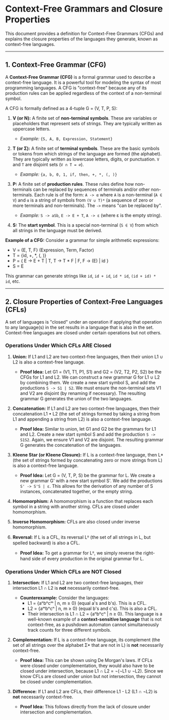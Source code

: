 # Context-Free Grammars and Closure Properties

This document provides a definition for Context-Free Grammars (CFGs) and explains the closure properties of the languages they generate, known as context-free languages.

---

## 1. Context-Free Grammar (CFG)

A **Context-Free Grammar (CFG)** is a formal grammar used to describe a context-free language. It is a powerful tool for modeling the syntax of most programming languages. A CFG is "context-free" because any of its production rules can be applied regardless of the context of a non-terminal symbol.

A CFG is formally defined as a 4-tuple G = (V, T, P, S):

1.  **V (or N):** A finite set of **non-terminal symbols**. These are variables or placeholders that represent sets of strings. They are typically written as uppercase letters.
    *   *Example:* `{S, A, B, Expression, Statement}`

2.  **T (or Σ):** A finite set of **terminal symbols**. These are the basic symbols or tokens from which strings of the language are formed (the alphabet). They are typically written as lowercase letters, digits, or punctuation. `V` and `T` are disjoint sets (`V ∩ T = ∅`).
    *   *Example:* `{a, b, 0, 1, if, then, +, *, (, )}`

3.  **P:** A finite set of **production rules**. These rules define how non-terminals can be replaced by sequences of terminals and/or other non-terminals. Each rule is of the form:
    `A -> α`
    where `A` is a non-terminal (`A ∈ V`) and `α` is a string of symbols from `(V ∪ T)*` (a sequence of zero or more terminals and non-terminals). The `->` means "can be replaced by".
    *   *Example:* `S -> aSb`, `E -> E + T`, `A -> ε` (where ε is the empty string).

4.  **S:** The **start symbol**. This is a special non-terminal (`S ∈ V`) from which all strings in the language must be derived.

**Example of a CFG:**
Consider a grammar for simple arithmetic expressions:
*   V = {E, T, F} (Expression, Term, Factor)
*   T = {id, +, *, (, )}
*   P = {
        E -> E + T | T,
        T -> T * F | F,
        F -> (E) | id
    }
*   S = E

This grammar can generate strings like `id`, `id + id`, `id * id`, `(id + id) * id`, etc.

---

## 2. Closure Properties of Context-Free Languages (CFLs)

A set of languages is "closed" under an operation if applying that operation to any language(s) in the set results in a language that is also in the set. Context-free languages are closed under certain operations but not others.

### Operations Under Which CFLs ARE Closed

1.  **Union:** If L1 and L2 are two context-free languages, then their union L1 ∪ L2 is also a context-free language.
    *   **Proof Idea:** Let G1 = (V1, T1, P1, S1) and G2 = (V2, T2, P2, S2) be the CFGs for L1 and L2. We can construct a new grammar G for L1 ∪ L2 by combining them. We create a new start symbol S, and add the productions `S -> S1 | S2`. We must ensure the non-terminal sets V1 and V2 are disjoint (by renaming if necessary). The resulting grammar G generates the union of the two languages.

2.  **Concatenation:** If L1 and L2 are two context-free languages, then their concatenation L1 • L2 (the set of strings formed by taking a string from L1 and appending a string from L2) is also a context-free language.
    *   **Proof Idea:** Similar to union, let G1 and G2 be the grammars for L1 and L2. Create a new start symbol S and add the production `S -> S1S2`. Again, we ensure V1 and V2 are disjoint. The resulting grammar G generates the concatenation of the languages.

3.  **Kleene Star (or Kleene Closure):** If L is a context-free language, then L* (the set of strings formed by concatenating zero or more strings from L) is also a context-free language.
    *   **Proof Idea:** Let G = (V, T, P, S) be the grammar for L. We create a new grammar G' with a new start symbol S'. We add the productions `S' -> S'S | ε`. This allows for the derivation of any number of S instances, concatenated together, or the empty string.

4.  **Homomorphism:** A homomorphism is a function that replaces each symbol in a string with another string. CFLs are closed under homomorphism.

5.  **Inverse Homomorphism:** CFLs are also closed under inverse homomorphism.

6.  **Reversal:** If L is a CFL, its reversal Lᴿ (the set of all strings in L, but spelled backward) is also a CFL.
    *   **Proof Idea:** To get a grammar for Lᴿ, we simply reverse the right-hand side of every production in the original grammar for L.

### Operations Under Which CFLs are NOT Closed

1.  **Intersection:** If L1 and L2 are two context-free languages, their intersection L1 ∩ L2 is **not** necessarily context-free.
    *   **Counterexample:** Consider the languages:
        *   L1 = {aⁿbⁿcᵐ | n, m ≥ 0} (equal a's and b's). This is a CFL.
        *   L2 = {aᵐbⁿcⁿ | n, m ≥ 0} (equal b's and c's). This is also a CFL.
        *   Their intersection is L1 ∩ L2 = {aⁿbⁿcⁿ | n ≥ 0}. This language is a well-known example of a **context-sensitive language** that is not context-free, as a pushdown automaton cannot simultaneously track counts for three different symbols.

2.  **Complementation:** If L is a context-free language, its complement (the set of all strings over the alphabet Σ* that are not in L) is **not** necessarily context-free.
    *   **Proof Idea:** This can be shown using De Morgan's laws. If CFLs were closed under complementation, they would also have to be closed under intersection, because L1 ∩ L2 = ¬(¬L1 ∪ ¬L2). Since we know CFLs are closed under union but not intersection, they cannot be closed under complementation.

3.  **Difference:** If L1 and L2 are CFLs, their difference L1 - L2 (L1 ∩ ¬L2) is **not** necessarily context-free.
    *   **Proof Idea:** This follows directly from the lack of closure under intersection and complementation. 